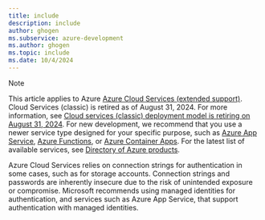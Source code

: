 ```yaml
---
title: include
description: include
author: ghogen
ms.subservice: azure-development
ms.author: ghogen
ms.topic: include
ms.date: 10/4/2024
---
```

> [!NOTE]
> This article applies to Azure [Azure Cloud Services (extended support)](../cloud-services-extended-support.md). Cloud Services (classic) is retired as of August 31, 2024. For more information, see [Cloud services (classic) deployment model is retiring on August 31, 2024](https://azure.microsoft.com/updates/cloud-services-retirement-announcement). For new development, we recommend that you use a newer service type designed for your specific purpose, such as [Azure App Service](/azure/app-service/overview), [Azure Functions](/azure/azure-functions/functions-overview?pivots=programming-language-csharp), or [Azure Container Apps](/azure/container-apps/overview). For the latest list of available services, see [Directory of Azure products](https://azure.microsoft.com/products/).
>
> Azure Cloud Services relies on connection strings for authentication in some cases, such as for storage accounts. Connection strings and passwords are inherently insecure due to the risk of unintended exposure or compromise. Microsoft recommends using managed identities for authentication, and services such as Azure App Service, that support authentication with managed identities.
